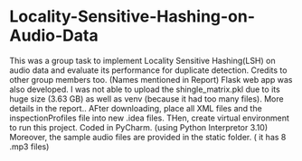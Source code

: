 # Locality-Sensitive-Hashing-on-Audio-Data
This was a group task to implement Locality Sensitive Hashing(LSH) on audio data and evaluate its performance for duplicate detection.
Credits to other group members too. (Names mentioned in Report)
Flask web app was also developed.
I was not able to upload the shingle_matrix.pkl due to its huge size (3.63 GB) as well as venv (because it had too many files).
More details in the report..
AFter downloading, place all XML files and the inspectionProfiles file into new .idea files. THen, create virtual environment to run this project.
Coded in PyCharm. (using Python Interpretor 3.10)
Moreover, the sample audio files are provided in the static folder. ( it has 8 .mp3 files)

